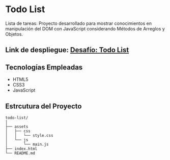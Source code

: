 # Todo List

Lista de tareas: Proyecto desarrollado para mostrar conocimientos en manipulación del DOM con JavaScript considerando Métodos de Arreglos y Objetos.

## Link de despliegue: [Desafío: Todo List](https://aepenalver.github.io/todo-list/)

## Tecnologías Empleadas

-   HTML5
-   CSS3
-   JavaScript

## Estrcutura del Proyecto

```
todo-list/
│
├── assets
│   ├── css
│   │   └── style.css
│   └── js
│       └── main.js
├── index.html
└── README.md

```